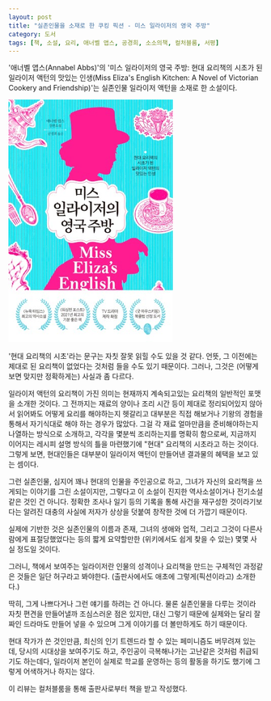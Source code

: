 ```yaml
---
layout: post
title: "실존인물을 소재로 한 쿠킹 픽션 - 미스 일라이저의 영국 주방"
category: 도서
tags: [책, 소설, 요리, 애너벨 앱스, 공경희, 소소의책, 컬처블룸, 서평]
---
```


'애너벨 앱스(Annabel Abbs)'의
'미스 일라이저의 영국 주방: 현대 요리책의 시초가 된 일라이저 액턴의 맛있는 인생(Miss Eliza's English Kitchen: A Novel of Victorian Cookery and Friendship)'는
실존인물 일라이저 액턴을 소재로 한 소설이다.

![표지](/images/book/miss-elizas-english-kitchen-book-h480.jpg)

'현대 요리책의 시초'라는 문구는 자칫 잘못 읽힐 수도 있을 것 같다.
언뜻, 그 이전에는 제대로 된 요리책이 없었다는 것처럼 들을 수도 있기 때문이다.
그러나, 그것은 (어떻게 보면 맞지만 정확하게는) 사실과 좀 다르다.

일라이저 액턴의 요리책이 가진 의미는
현재까지 계속되고있는 요리책의 일반적인 포맷을 소개한 것이다.
그 전까지는 재료의 양이나 조리 시간 등이 제대로 정리되어있지 않아서
읽어봐도 어떻게 요리를 해야하는지 헷갈리고
대부분은 직접 해보거나 기왕의 경험을 통해서 자기식대로 해야 하는 경우가 많았다.
그걸 각 재료 얼마만큼을 준비해야하는지 나열하는 방식으로 소개하고,
각각을 몇분씩 조리하는지를 명확히 함으로써,
지금까지 이어지는 레시피 설명 방식의 틀을 마련했기에
"현대" 요리책의 시초라고 하는 것이다.
그렇게 보면, 현대인들은 대부분이 일라이저 액턴이 만들어낸 결과물의 혜택을 보고 있는 셈이다.

그런 실존인물, 심지어 꽤나 현대의 인물을 주인공으로 하고,
그녀가 자신의 요리책을 쓰게되는 이야기를 그린 소설이지만,
그렇다고 이 소설이 진지한 역사소설이거나 전기소설같은 것인 건 아니다.
정확한 조사나 일기 등의 기록을 통해 사건을 재구성한 것이라기보다는
알려진 대충의 사실에 저자가 상상을 덧붙여 창작한 것에 더 가깝기 때문이다.

실제에 기반한 것은 실존인물의 이름과 존재,
그녀의 생애와 업적,
그리고 그것이 다른사람에게 표절당했었다는 등의
짧게 요약할만한 (위키에서도 쉽게 찾을 수 있는) 몇몇 사실 정도일 것이다.

그러니, 책에서 보여주는 일라이저란 인물의 성격이나
요리책을 만드는 구체적인 과정같은 것들은 일단 허구라고 봐야한다.
(출판사에서도 애초에 그렇게(픽션이라고) 소개한다.)

딱히, 그게 나쁘다거나 그런 얘기를 하려는 건 아니다.
물론 실존인물을 다루는 것이라 자칫 편견을 만들어낼까 조심스러운 점은 있지만,
대신 그렇기 때문에 실제와는 달리
잘 짜인 드라마도 만들어 넣을 수 있으며
그게 이야기를 더 볼만하게도 하기 때문이다.

현대 작가가 쓴 것인만큼,
최신의 인기 트렌드라 할 수 있는 페미니즘도 버무려져 있는데,
당시의 시대상을 보여주기도 하고,
주인공이 극복해나가는 고난같은 것처럼 취급되기도 하는데다,
일라이저 본인이 실제로 학교를 운영하는 등의 활동을 하기도 했기에 그렇게 어색하거나 하지는 않다.



<div class="im im-info">
이 리뷰는 컬처블룸을 통해 출판사로부터 책을 받고 작성했다.
</div>
